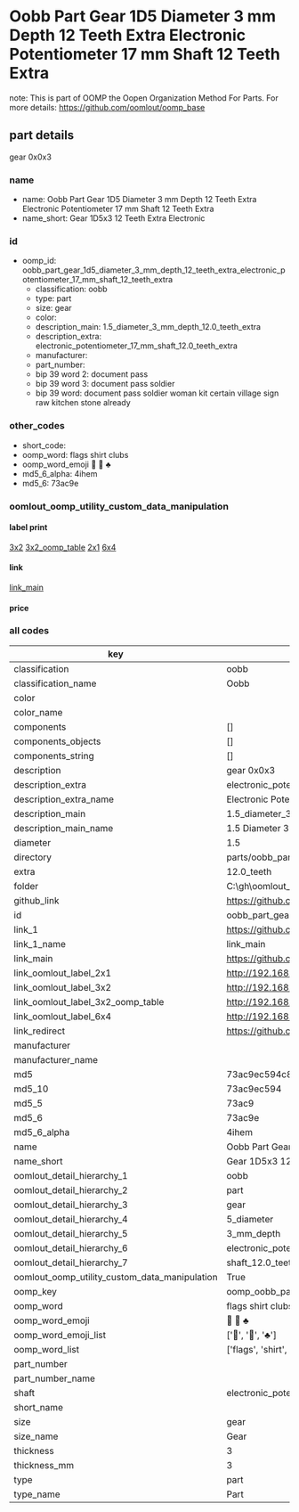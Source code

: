 # Oobb Part Gear 1D5 Diameter 3 mm Depth 12 Teeth Extra Electronic Potentiometer 17 mm Shaft 12 Teeth Extra  

note: This is part of OOMP the Oopen Organization Method For Parts. For more details: https://github.com/oomlout/oomp_base

##  part details
  



gear 0x0x3



### name
* name: Oobb Part Gear 1D5 Diameter 3 mm Depth 12 Teeth Extra Electronic Potentiometer 17 mm Shaft 12 Teeth Extra
* name_short: Gear 1D5x3 12 Teeth Extra Electronic
### id
* oomp_id: oobb_part_gear_1d5_diameter_3_mm_depth_12_teeth_extra_electronic_potentiometer_17_mm_shaft_12_teeth_extra
  * classification: oobb
  * type: part
  * size: gear
  * color: 
  * description_main: 1.5_diameter_3_mm_depth_12.0_teeth_extra
  * description_extra: electronic_potentiometer_17_mm_shaft_12.0_teeth_extra
  * manufacturer: 
  * part_number: 
  * bip 39 word 2: document pass
  * bip 39 word 3: document pass soldier
  * bip 39 word: document pass soldier woman kit certain village sign raw kitchen stone already

### other_codes
* short_code: 
* oomp_word: flags shirt clubs
* oomp_word_emoji :flags: :shirt: :clubs:
* md5_6_alpha: 4ihem
* md5_6: 73ac9e






### oomlout_oomp_utility_custom_data_manipulation
#### label print
[3x2](http://192.168.1.245:1112/?label=oomp%204ihem)
[3x2_oomp_table](http://192.168.1.108:1112/?label=oomp%204ihem)
[2x1](http://192.168.1.242:1112/?label=oomp%204ihem)
[6x4](http://192.168.1.55:1112/?label=oomp%204ihem)    

#### link

[link_main](https://github.com/oomlout/oomlout_oobb_version_4_generated_parts/tree/main/navigation_oomp/oobb/part/gear/1.5_diameter_3_mm_depth_12.0_teeth_extra/electronic_potentiometer_17_mm_shaft_12.0_teeth_extra/part)                              

#### price







### all codes 
| key | value |  
| --- | --- |  
| classification | oobb |  
| classification_name | Oobb |  
| color |  |  
| color_name |  |  
| components | [] |  
| components_objects | [] |  
| components_string | [] |  
| description | gear 0x0x3 |  
| description_extra | electronic_potentiometer_17_mm_shaft_12.0_teeth_extra |  
| description_extra_name | Electronic Potentiometer 17 mm Shaft 12.0 Teeth Extra |  
| description_main | 1.5_diameter_3_mm_depth_12.0_teeth_extra |  
| description_main_name | 1.5 Diameter 3 mm Depth 12.0 Teeth Extra |  
| diameter | 1.5 |  
| directory | parts/oobb_part_gear_1d5_diameter_3_mm_depth_12_teeth_extra_electronic_potentiometer_17_mm_shaft_12_teeth_extra |  
| extra | 12.0_teeth |  
| folder | C:\gh\oomlout_oobb_version_4_generated_parts\parts\oobb_part_gear_1d5_diameter_3_mm_depth_12_teeth_extra_electronic_potentiometer_17_mm_shaft_12_teeth_extra |  
| github_link | https://github.com/oomlout/oomlout_oomp_part_src/tree/main/parts/oobb_part_gear_1d5_diameter_3_mm_depth_12_teeth_extra_electronic_potentiometer_17_mm_shaft_12_teeth_extra |  
| id | oobb_part_gear_1d5_diameter_3_mm_depth_12_teeth_extra_electronic_potentiometer_17_mm_shaft_12_teeth_extra |  
| link_1 | https://github.com/oomlout/oomlout_oobb_version_4_generated_parts/tree/main/navigation_oomp/oobb/part/gear/1.5_diameter_3_mm_depth_12.0_teeth_extra/electronic_potentiometer_17_mm_shaft_12.0_teeth_extra/part |  
| link_1_name | link_main |  
| link_main | https://github.com/oomlout/oomlout_oobb_version_4_generated_parts/tree/main/navigation_oomp/oobb/part/gear/1.5_diameter_3_mm_depth_12.0_teeth_extra/electronic_potentiometer_17_mm_shaft_12.0_teeth_extra/part |  
| link_oomlout_label_2x1 | http://192.168.1.242:1112/?label=oomp%204ihem |  
| link_oomlout_label_3x2 | http://192.168.1.245:1112/?label=oomp%204ihem |  
| link_oomlout_label_3x2_oomp_table | http://192.168.1.108:1112/?label=oomp%204ihem |  
| link_oomlout_label_6x4 | http://192.168.1.55:1112/?label=oomp%204ihem |  
| link_redirect | https://github.com/oomlout/oomlout_oobb_version_4_generated_parts/tree/main/parts/oobb_gear_1d5_03_ex_12d0_teeth_sh_electronic_potentiometer_17_mm |  
| manufacturer |  |  
| manufacturer_name |  |  
| md5 | 73ac9ec594c85e8096bd7fcf9d282a03 |  
| md5_10 | 73ac9ec594 |  
| md5_5 | 73ac9 |  
| md5_6 | 73ac9e |  
| md5_6_alpha | 4ihem |  
| name | Oobb Part Gear 1D5 Diameter 3 mm Depth 12 Teeth Extra Electronic Potentiometer 17 mm Shaft 12 Teeth Extra |  
| name_short | Gear 1D5x3 12 Teeth Extra Electronic |  
| oomlout_detail_hierarchy_1 | oobb |  
| oomlout_detail_hierarchy_2 | part |  
| oomlout_detail_hierarchy_3 | gear |  
| oomlout_detail_hierarchy_4 | 5_diameter |  
| oomlout_detail_hierarchy_5 | 3_mm_depth |  
| oomlout_detail_hierarchy_6 | electronic_potentiometer_17_mm |  
| oomlout_detail_hierarchy_7 | shaft_12.0_teeth_extra |  
| oomlout_oomp_utility_custom_data_manipulation | True |  
| oomp_key | oomp_oobb_part_gear_1d5_diameter_3_mm_depth_12_teeth_extra_electronic_potentiometer_17_mm_shaft_12_teeth_extra |  
| oomp_word | flags shirt clubs |  
| oomp_word_emoji | :flags: :shirt: :clubs: |  
| oomp_word_emoji_list | [':flags:', ':shirt:', ':clubs:'] |  
| oomp_word_list | ['flags', 'shirt', 'clubs'] |  
| part_number |  |  
| part_number_name |  |  
| shaft | electronic_potentiometer_17_mm |  
| short_name |  |  
| size | gear |  
| size_name | Gear |  
| thickness | 3 |  
| thickness_mm | 3 |  
| type | part |  
| type_name | Part |  
